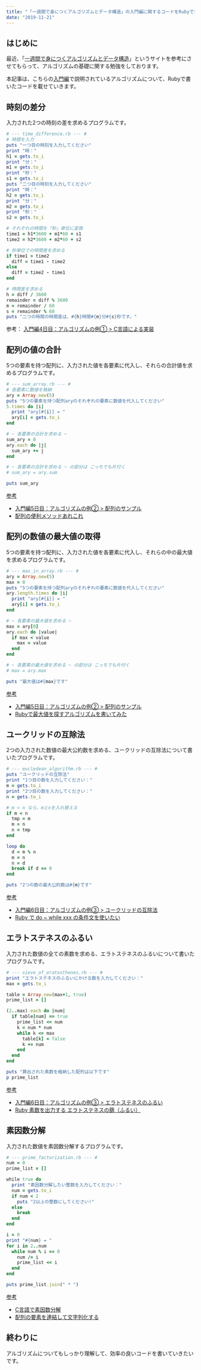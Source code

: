 ```yaml
---
title: "「一週間で身につくアルゴリズムとデータ構造」の入門編に関するコードをRubyで書いてみた"
date: "2019-11-21"
---
```


## はじめに
最近、「[一週間で身につくアルゴリズムとデータ構造](http://sevendays-study.com/algorithm/index.html)」というサイトを参考にさせてもらって、アルゴリズムの基礎に関する勉強をしております。

本記事は、こちらの[入門編](http://sevendays-study.com/algorithm/pr-day1.html)で説明されているアルゴリズムについて、Rubyで書いたコードを載せていきます。

## 時刻の差分
入力された2つの時刻の差を求めるプログラムです。
~~~ruby
# --- time_difference.rb --- #
# 時間を入力
puts "一つ目の時刻を入力してください"
print "時："
h1 = gets.to_i
print "分："
m1 = gets.to_i
print "秒："
s1 = gets.to_i
puts "二つ目の時刻を入力してください"
print "時："
h2 = gets.to_i
print "分："
m2 = gets.to_i
print "秒："
s2 = gets.to_i

# それぞれの時間を「秒」単位に変換
time1 = h1*3600 + m1*60 + s1
time2 = h2*3600 + m2*60 + s2

# 秒単位での時間差を求める
if time1 > time2
  diff = time1 - time2
else
  diff = time2 - time1
end

# 時間差を求める
h = diff / 3600
remainder = diff % 3600
m = remainder / 60
s = remainder % 60
puts "二つの時間の時間差は、#{h}時間#{m}分#{s}秒です。"
~~~
参考： [入門編4日目：アルゴリズムの例① > C言語による実装
](http://sevendays-study.com/algorithm/pr-day4_time_c.html)

## 配列の値の合計
5つの要素を持つ配列に、入力された値を各要素に代入し、それらの合計値を求めるプログラムです。
~~~ruby
# --- sum_array.rb --- #
# 各要素に数値を格納
ary = Array.new(5)
puts "5つの要素を持つ配列aryのそれぞれの要素に数値を代入してください"
5.times do |i|
  print "ary[#{i}] = "
  ary[i] = gets.to_i
end

# ~ 各要素の合計を求める ~
sum_ary = 0
ary.each do |j|
  sum_ary += j
end

# ~ 各要素の合計を求める ~ の部分は こっちでも片付く
# sum_ary = ary.sum

puts sum_ary
~~~
<u>参考</u><br />
- [入門編5日目：アルゴリズムの例② > 配列のサンプル
](http://sevendays-study.com/algorithm/pr-day5_array_c.html#sum)<br />
- [配列の便利メソッドあれこれ
](https://qiita.com/jnchito/items/118cca7ac2f01e1ca6a0)


## 配列の数値の最大値の取得
5つの要素を持つ配列に、入力された値を各要素に代入し、それらの中の最大値を求めるプログラムです。
~~~ruby
# --- max_in_array.rb --- #
ary = Array.new(5)
max = 0
puts "5つの要素を持つ配列aryのそれぞれの要素に数値を代入してください"
ary.length.times do |i|
  print "ary[#{i}] = "
  ary[i] = gets.to_i
end

# ~ 各要素の最大値を求める ~
max = ary[0]
ary.each do |value|
  if max < value
    max = value
  end
end

# ~ 各要素の最大値を求める ~ の部分は こっちでも片付く
# max = ary.max

puts "最大値は#{max}です"
~~~
<u>参考</u><br />
- [入門編5日目：アルゴリズムの例② > 配列のサンプル
](http://sevendays-study.com/algorithm/pr-day5_array_c.html#max)
- [Rubyで最大値を探すアルゴリズムを書いてみた
](https://qiita.com/ryosuketter/items/76b3ee72ff2af0779404)

## ユークリッドの互除法
2つの入力された数値の最大公約数を求める、ユークリッドの互除法について書いたプログラムです。
~~~ruby
# --- eucledean_algorithm.rb --- #
puts "ユークリッドの互除法"
print "1つ目の数を入力してください："
m = gets.to_i
print "2つ目の数を入力してください："
n = gets.to_i

# m < n なら、mとnを入れ替える
if m < n
  tmp = m
  m = n
  n = tmp
end

loop do
  d = m % n
  m = n
  n = d
  break if d == 0
end

puts "2つの数の最大公約数は#{m}です"
~~~
<u>参考</u><br />
- [入門編6日目：アルゴリズムの例③ > ユークリッドの互除法
](http://sevendays-study.com/algorithm/pr-day6_eucerat_c.html#euclid)<br />
- [Ruby で do ~ while xxx の条件文を使いたい
](https://qiita.com/ironsand/items/b1ddaf8e489edfb327ed)

## エラトステネスのふるい
入力された数値の全ての素数を求める、エラトステネスのふるいについて書いたプログラムです。
~~~ruby
# --- sieve_of_eratosthenes.rb --- #
print "エラトステネスのふるいにかける数を入力してください："
max = gets.to_i

table = Array.new(max+1, true)
prime_list = []

(2..max).each do |num|
  if table[num] == true
    prime_list << num
    k = num * num
    while k <= max
      table[k] = false
      k += num
    end
  end
end

puts "算出された素数を格納した配列は以下です"
p prime_list
~~~
<u>参考</u><br />
- [入門編6日目：アルゴリズムの例③ > エラトステネスのふるい
](http://sevendays-study.com/algorithm/pr-day6_eucerat_c.html#euclid)<br />
- [Ruby 素数を出力する エラトステネスの篩（ふるい）
](https://qiita.com/shizuma/items/a8b5e2b22708b43216d4)

## 素因数分解
入力された数値を素因数分解するプログラムです。
~~~ruby
# --- prime_factorization.rb --- #
num = 0
prime_list = []

while true do
  print "素因数分解したい整数を入力してください："
  num = gets.to_i
  if num < 2
    puts "2以上の整数にしてください!"
  else
    break
  end
end

i = 0
print "#{num} = "
for i in 2..num
  while num % i == 0
    num /= i
    prime_list << i
  end
end

puts prime_list.join(" * ")
~~~
<u>参考</u><br />
- [C言語で素因数分解
](https://qiita.com/Wakaba_C/items/16d076ef2cc07836a29d)<br />
- [配列の要素を連結して文字列化する](http://rubytips86.hatenablog.com/entry/2014/03/25/141326)

## 終わりに

アルゴリズムについてもしっかり理解して、効率の良いコードを書いていきたいです。
